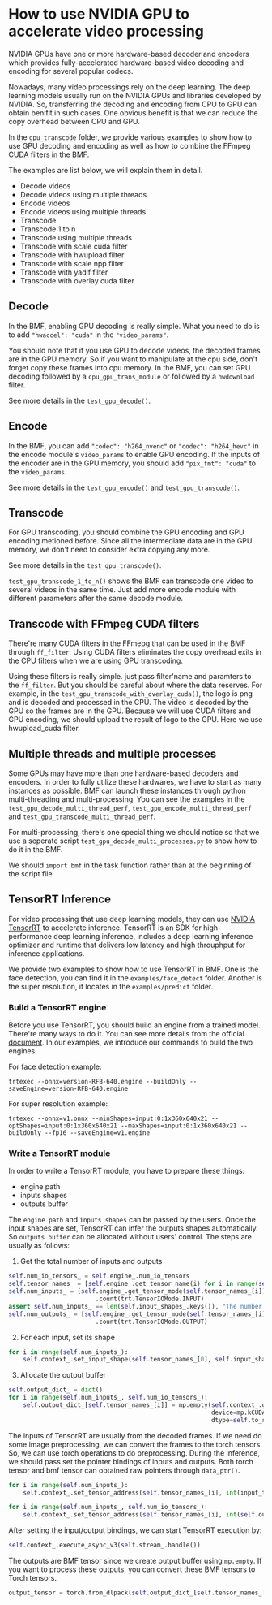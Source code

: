 # How to use NVIDIA GPU to accelerate video processing

NVIDIA GPUs have one or more hardware-based decoder and encoders which provides fully-accelerated hardware-based video decoding and encoding for several popular codecs.

Nowadays, many video processings rely on the deep learning. The deep learning models usually run on the NVIDIA GPUs and libraries developed by NVIDIA. So, transferring the decoding and encoding from CPU to GPU can obtain benifit in such cases. One obvious benefit is that we can reduce the copy overhead between CPU and GPU.

In the `gpu_transcode` folder, we provide various examples to show how to use GPU decoding and encoding as well as how to combine the FFmpeg CUDA filters in the BMF.

The examples are list below, we will explain them in detail.

- Decode videos
- Decode videos using multiple threads
- Encode videos
- Encode videos using multiple threads
- Transcode
- Transcode 1 to n
- Transcode using multiple threads
- Transcode with scale cuda filter
- Transcode with hwupload filter
- Transcode with scale npp filter
- Transcode with yadif filter
- Transcode with overlay cuda filter

## Decode

In the BMF, enabling GPU decoding is really simple. What you need to do is to add `"hwaccel": "cuda"` in the `"video_params"`.

You should note that if you use GPU to decode videos, the decoded frames are in the GPU memory. So if you want to manipulate at the cpu side, don't forget copy these frames into cpu memory. In the BMF, you can set GPU decoding followed by a `cpu_gpu_trans_module` or followed by a `hwdownload` filter.

See more details in the `test_gpu_decode()`.

## Encode

In the BMF, you can add `"codec": "h264_nvenc"` or `"codec": "h264_hevc"` in the encode module's `video_params` to enable GPU encoding. If the inputs of the encoder are in the GPU memory, you should add `"pix_fmt": "cuda"` to the `video_params`.

See more details in the `test_gpu_encode()` and `test_gpu_transcode()`.

## Transcode

For GPU transcoding, you should combine the GPU encoding and GPU encoding metioned before. Since all the intermediate data are in the GPU memory, we don't need to consider extra copying any more.

See more details in the `test_gpu_transcode()`.

`test_gpu_transcode_1_to_n()` shows the BMF can transcode one video to several videos in the same time. Just add more encode module with different parameters after the same decode module.

## Transcode with FFmpeg CUDA filters

There're many CUDA filters in the FFmepg that can be used in the BMF through `ff_filter`. Using CUDA filters eliminates the copy overhead exits in the CPU filters when we are using GPU transcoding.

Using these filters is really simple. just pass filter'name and paramters to the `ff_filter`. But you should be careful about where the data reserves. For example, in the `test_gpu_transcode_with_overlay_cuda()`, the logo is png and is decoded and processed in the CPU. The video is decoded by the GPU so the frames are in the GPU. Because we will use CUDA filters and GPU encoding, we should upload the result of logo to the GPU. Here we use hwupload_cuda filter.

## Multiple threads and multiple processes

Some GPUs may have more than one hardware-based decoders and encoders. In order to fully utilize these hardwares, we have to start as many instances as possible. BMF can launch these instances through python multi-threading and multi-processing. You can see the examples in the `test_gpu_decode_multi_thread_perf`, `test_gpu_encode_multi_thread_perf` and `test_gpu_transcode_multi_thread_perf`.

For multi-processing, there's one special thing we should notice so that we use a seperate script `test_gpu_decode_multi_processes.py` to show how to do it in the BMF. 

We should `import bmf` in the task function rather than at the beginning of the script file. 

## TensorRT Inference

For video processing that use deep learning models, they can use [NVIDIA TensorRT](https://developer.nvidia.com/tensorrt) to accelerate inference. TensorRT is an SDK for high-performance deep learning inference, includes a deep learning inference optimizer and runtime that delivers low latency and high throuphput for inference applications.

We provide two examples to show how to use TensorRT in BMF. One is the face detection, you can find it in the `examples/face_detect` folder. Another is the super resolution, it locates in the `examples/predict` folder.

### Build a TensorRT engine

Before you use TensorRT, you should build an engine from a trained model. There're many ways to do it. You can see more details from the official [document](https://docs.nvidia.com/deeplearning/tensorrt/developer-guide/index.html). In our examples, we introduce our commands to build the two engines.

For face detection example:
```
trtexec --onnx=version-RFB-640.engine --buildOnly --saveEngine=version-RFB-640.engine
```

For super resolution example:
```
trtexec --onnx=v1.onnx --minShapes=input:0:1x360x640x21 --optShapes=input:0:1x360x640x21 --maxShapes=input:0:1x360x640x21 --buildOnly --fp16 --saveEngine=v1.engine
```

### Write a TensorRT module

In order to write a TensorRT module, you have to prepare these things:

- engine path
- inputs shapes
- outputs buffer

The `engine path` and `inputs shapes` can be passed by the users. Once the input shapes are set, TensorRT can infer the outputs shapes automatically. So `outputs buffer` can be allocated without users' control. The steps are usually as follows:

1. Get the total number of inputs and outputs

```python
self.num_io_tensors_ = self.engine_.num_io_tensors
self.tensor_names_ = [self.engine_.get_tensor_name(i) for i in range(self.num_io_tensors_)]
self.num_inputs_ = [self.engine_.get_tensor_mode(self.tensor_names_[i]) for i in range(self.num_io_tensors_)] \
                        .count(trt.TensorIOMode.INPUT)
assert self.num_inputs_ == len(self.input_shapes_.keys()), "The number of input_shapes doesn't match the number of model's inputs."
self.num_outputs_ = [self.engine_.get_tensor_mode(self.tensor_names_[i]) for i in range(self.num_io_tensors_)] \
                        .count(trt.TensorIOMode.OUTPUT)
```

2. For each input, set its shape
```python
for i in range(self.num_inputs_):
    self.context_.set_input_shape(self.tensor_names_[0], self.input_shapes_[self.tensor_names_[0]])
```

3. Allocate the output buffer
```python
self.output_dict_ = dict()
for i in range(self.num_inputs_, self.num_io_tensors_):
    self.output_dict_[self.tensor_names_[i]] = mp.empty(self.context_.get_tensor_shape(self.tensor_names_[i]),
                                                        device=mp.kCUDA,
                                                        dtype=self.to_scalar_types(self.engine_.get_tensor_dtype(self.tensor_names_[i])))
```

The inputs of TensorRT are usually from the decoded frames. If we need do some image preprocessing, we can convert the frames to the torch tensors. So, we can use torch operations to do preprocessing. During the inference, we should pass set the pointer bindings of inputs and outputs. Both torch tensor and bmf tensor can obtained raw pointers through `data_ptr()`.

```python
for i in range(self.num_inputs_):
    self.context_.set_tensor_address(self.tensor_names_[i], int(input_tensor.data_ptr()))

for i in range(self.num_inputs_, self.num_io_tensors_):
    self.context_.set_tensor_address(self.tensor_names_[i], int(self.output_dict_[self.tensor_names_[i]].data_ptr()))
```

After setting the input/output bindings, we can start TensorRT execution by:
```python
self.context_.execute_async_v3(self.stream_.handle())
```

The outputs are BMF tensor since we create output buffer using `mp.empty`. If you want to process these outputs, you can convert these BMF tensors to Torch tensors.
```python
output_tensor = torch.from_dlpack(self.output_dict_[self.tensor_names_[-1]])
```
